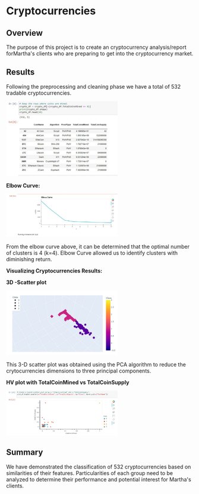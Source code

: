 # Cryptocurrencies

## Overview
The purpose of this project is to create an cryptocurrency analysis/report forMartha's clients who are preparing to get into the cryptocurrency market.

## Results
Following the preprocessing and cleaning phase we have a total of 532 tradable cryptocurrencies.

<img   src="https://github.com/patelnehap/Cryptocurrencies/blob/main/Images/MinedCoins.JPG"  alt="MinedCoins"  title="MinedCoins" style="display: inline-block; margin: 0 auto; max-width: 300px">

**Elbow Curve:**

<img  src="https://github.com/patelnehap/Cryptocurrencies/blob/main/Images/ElbowCurve.JPG"  alt="Elbow Curve"  title="Elbow Curve" style="display: inline-block; margin: 0 auto; max-width: 300px">

From the elbow curve above, it can be determined that the optimal number of clusters is 4 (k=4). Elbow Curve allowed us to identify clusters with diminishing return.

**Visualizing Cryptocurrencies Results:**

**3D -Scatter plot** 

<img   src="https://github.com/patelnehap/Cryptocurrencies/blob/main/Images/3DScatter.JPG"  alt="3D Scatter"  title="3D Scatter" style="display: inline-block; margin: 0 auto; max-width: 300px">


This 3-D scatter plot was obtained using the PCA algorithm to reduce the crytocurrencies dimensions to three principal components.

**HV plot with TotalCoinMined vs TotalCoinSupply**

<img   src="https://github.com/patelnehap/Cryptocurrencies/blob/main/Images/HVPlot.JPG"  alt="HV Plot"  title="HV Plot" style="display: inline-block; margin: 0 auto; max-width: 300px">

## Summary
We have demonstrated the classification of 532 cryptocurrencies based on similarities of their features.
Particularities of each group need to be analyzed to determine their performance and potential interest for Martha's clients.

